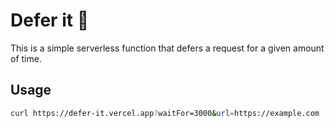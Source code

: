# Defer it 🚦

This is a simple serverless function that defers a request for a given amount of time.

## Usage

```bash
curl https://defer-it.vercel.app?waitFor=3000&url=https://example.com
```
